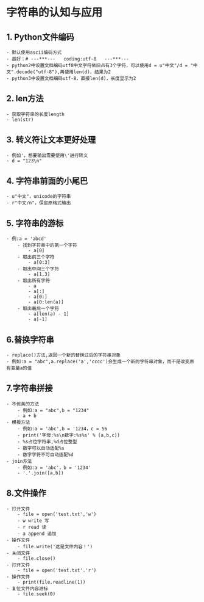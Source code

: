 # 字符串的认知与应用
## 1. Python文件编码
    - 默认使用ascii编码方式
    - 最好：# ---***---   coding:utf-8   ---***---
    - python2中设置文档编码utf8中文字符依旧占有3个字符，可以使用d = u"中文"/d = "中文".decode("utf-8"),再使用len(d)，结果为2
    - python3中设置文档编码utf-8，直接len(d)，长度显示为2
## 2. len方法
    - 获取字符串的长度length
    - len(str)
## 3. 转义符让文本更好处理
    - 例如'，想要输出需要使用\'进行转义
    - d = "123\n"
## 4. 字符串前面的小尾巴
    - u"中文"，unicode的字符串
    - r"中文/n"，保留原格式输出
## 5. 字符串的游标
    - 例:a = 'abcd'
        - 找到字符串中的第一个字符
            - a[0]
        - 取出前三个字符
            - a[0:3]
        - 取出中间三个字符
            - a[1,3]
        - 取出所有字符
            - a
            - a[:]
            - a[0:]
            - a[0:len(a)]
        - 取出最后一个字符
            - a[len(a) - 1]
            - a[-1]
## 6.替换字符串
    - replace()方法,返回一个新的替换过后的字符串对象
    - 例如:a = "abc",a.replace('a','cccc')会生成一个新的字符串对象，而不是改变原有变量a的值
## 7.字符串拼接
    - 不优美的方法
        - 例如:a = "abc",b = "1234"
        - a + b
    - 模板方法
        - 例如:a = 'abc',b = '1234，c = 56
        - print('字母:%s\n数字:%s%s' % (a,b,c))
        - %s占位字符串,%d占位整型
        - 数字可以自动适配%s
        - 数字字符不可自动适配%d
    - join方法
        - 例如:a = 'abc'，b = '1234'
        - '.'.join([a,b])
## 8.文件操作
    - 打开文件
        - file = open('test.txt','w')
        - w write 写
        - r read 读
        - a append 追加
    - 操作文件
        - file.write('这是文件内容！')
    - 关闭文件
        - file.close()
    - 打开文件
        - file = open('test.txt'.'r')
    - 操作文件
        - print(file.readline(1))
    - 复位文件内容游标
        - file.seek(0)